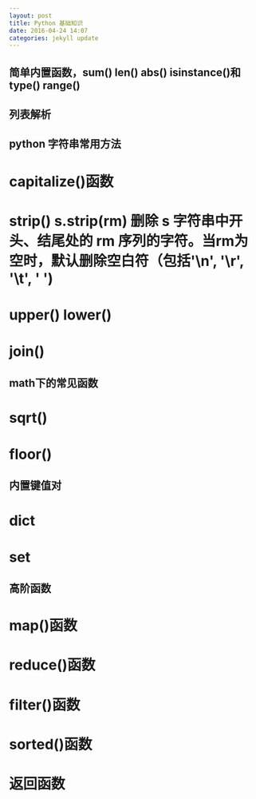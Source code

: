 ```yaml
---
layout: post
title: Python 基础知识
date: 2016-04-24 14:07
categories: jekyll update
---
```


## 简单内置函数，sum() len() abs() isinstance()和type() range()
## 列表解析
## python 字符串常用方法
# capitalize()函数
# strip()  s.strip(rm) 删除 s 字符串中开头、结尾处的 rm 序列的字符。当rm为空时，默认删除空白符（包括'\n', '\r', '\t', ' ')
# upper() lower()
# join()

## math下的常见函数
# sqrt()
# floor()

## 内置键值对
# dict
# set

## 高阶函数
# map()函数
# reduce()函数
# filter()函数
# sorted()函数
# 返回函数

